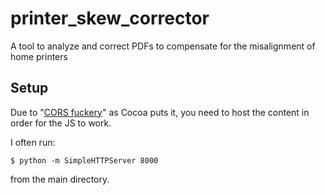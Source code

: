 # printer_skew_corrector
A tool to analyze and correct PDFs to compensate for the misalignment of home printers


## Setup

Due to "[CORS fuckery](https://developer.mozilla.org/en-US/docs/Web/HTTP/CORS/Errors/CORSRequestNotHttp#loading_a_local_file)" as Cocoa puts it, you need to host the content in order for the JS to work. 

I often run:

```
$ python -m SimpleHTTPServer 8000
```

from the main directory.
